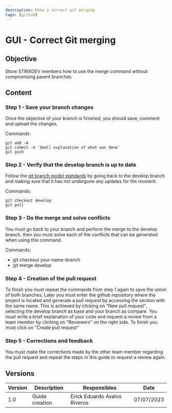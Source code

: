 ```yaml
---
description: Make a correct git merging
tags: [github]
---
```


# GUI - Correct Git merging

## Objective

Show STRIXDEV members how to use the merge command without compromising parent branches

## Content

### Step 1 - Save your branch changes

Once the objective of your branch is finished, you should save, comment and upload the changes.

Commands:

```git
git add -A
git commit -m 'Small explanation of what was done'
git push
```
  
### Step 2 - Verify that the develop branch is up to date

Follow the [git branch model standards](/standards/git-branch-model.md) by going back to the develop branch and making sure that it has not undergone any updates for the moment.

Commands:

```git
git checkout develop
git pull
```

### Step 3 - Do the merge and solve conflicts

You must go back to your branch and perform the merge to the develop branch, then you must solve each of the conflicts that can be generated when using this command.

Commands:

- git checkout your-name-branch
- git merge develop
  
### Step 4 - Creation of the pull request

To finish you must repeat the commands from step 1 again to save the union of both branches.
Later you must enter the github repository where the project is located and generate a pull request by accessing the section with the same name. This is achieved by clicking on "New pull request", selecting the develop branch as base and your branch as compare. You must write a brief explanation of your code and request a review from a team member by clicking on "Reviewers" on the right side. To finish you must click on "Create pull request"

### Step 5 - Corrections and feedback

You must make the corrections made by the other team member regarding the pull request and repeat the steps in this guide to request a review again.

## Versions

| Version | Description    | Responsibles                     | Date       |
| ------- | -------------- | -------------------------------- | ---------- |
| 1.0     | Guide creation | Erick Eduardo Avalos Riveros     | 07/07/2023 |
